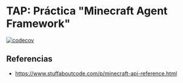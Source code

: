 # TAP: Práctica "Minecraft Agent Framework" 
[![codecov](https://codecov.io/github/theluismen/tap-minecraft/graph/badge.svg?token=KD9B9TK3N0)](https://codecov.io/github/theluismen/tap-minecraft)
## Referencias
- https://www.stuffaboutcode.com/p/minecraft-api-reference.html
